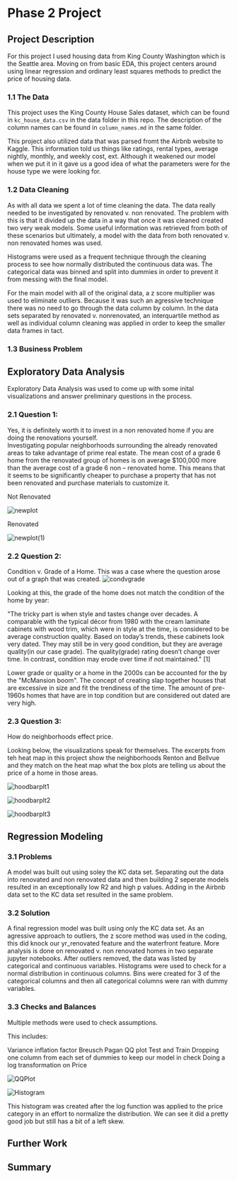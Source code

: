 # Phase 2 Project

## Project Description
For this project I used housing data from King County Washington which is the Seattle area. 
Moving on from basic EDA, this project centers around using linear regression and ordinary least squares methods to predict the price of housing data.  

### 1.1 The Data

This project uses the King County House Sales dataset, which can be found in  `kc_house_data.csv` in the data folder in this repo. The description of the column names can be found in `column_names.md` in the same folder. 

This project also utilized data that was parsed fromt the Airbnb website to Kaggle.  This information told us things like ratings, rental types, average nightly, monthly, and weekly cost, ext.  Although it weakened our model when we put it in it gave us a good idea of what the parameters were for the house type we were looking for.

### 1.2 Data Cleaning

As with all data we spent a lot of time cleaning the data.   The data really needed to be investigated by renovated v. non renovated.  The problem with this is that it divided up the data in a way that once it was cleaned created two very weak models.  Some useful information was retrieved from both of these scenarios but ultimately, a model with the data from both renovated v. non renovated homes was used.  

Histograms were used as a frequent technique through the cleaning process to see how normally distributed the continuous data was. The categorical data was binned and split into dummies in order to prevent it from messing with the final model.

For the main model with all of the original data, a z score multiplier was used to eliminate outliers.  Because it was such an agressive technique there was no need to go through the data column by column.  In the data sets separated by renovated v. nonrenovated, an interquartile method as well as individual column cleaning was applied in order to keep the smaller data frames in tact. 

### 1.3 Business Problem



## Exploratory Data Analysis

Exploratory Data Analysis was used to come up with some inital visualizations and answer preliminary questions in the process.

### 2.1 Question 1:
Yes, it is definitely worth it to invest in a non renovated home if you are doing the renovations yourself.  
Investigating popular neighborhoods surrounding the already renovated areas to take advantage of prime real estate.  The mean cost of a grade 6 home from the renovated group of homes is on average $100,000 more than the average cost of a grade 6 non – renovated home.  This means that it seems to be significantly cheaper to purchase a property that has not been renovated and purchase materials to customize it.

Not Renovated

![newplot](/Images/newplot.png)

Renovated

![newplot(1)](/Images/newplot(1).png)

### 2.2 Question 2:
Condition v. Grade of a Home.  This was a case where the question arose out of a graph that was created.
![condvgrade](/Images/pic1.png)

Looking at this, the grade of the home does not match the condition of the home by year:

"The tricky part is when style and tastes change over decades. A comparable with the typical décor from 1980 with the cream laminate cabinets with wood trim, which were in style at the time, is considered to be average construction quality. Based on today’s trends, these cabinets look very dated. They may still be in very good condition, but they are average quality(in our case grade). The quality(grade) rating doesn’t change over time. In contrast, condition may erode over time if not maintained." [1]

Lower grade or quality or a home in the 2000s can be accounted for the by the "McMansion boom".  The concept of creating slap together houses that are excessive in size and fit the trendiness of the time.  The amount of pre-1960s homes that have are in top condition but are considered out dated are very high.  

### 2.3 Question 3:
How do neighborhoods effect price.

Looking below, the visualizations speak for themselves.  The excerpts from teh heat map in this project show the neighborhoods Renton and Bellvue and they match on the heat map what the box plots are telling us about the price of a home in those areas.

![hoodbarplt1](/Images/pic4.png)

![hoodbarplt2](/Images/pic2.png)

![hoodbarplt3](/Images/pic3.png)

## Regression Modeling

### 3.1 Problems
A model was built out using soley the KC data set.  Separating out the data into renovated and non renovated data and then building 2 seperate models resulted in an exceptionally low R2 and high p values. Adding in the Airbnb data set to the KC data set resulted in the same problem.

### 3.2 Solution
A final regression model was built using only the KC data set.  As an agressive approach to outliers, the z score method was used in the coding, this did knock our yr_renovated feature and the waterfront feature.  More analysis is done on renovated v. non renovated homes in two separate jupyter notebooks.  After outliers removed, the data was listed by categorical and continuous variables.  Histograms were used to check for a normal distribution in continuous columns.  Bins were created for 3 of the categorical columns and then all categorical columns were ran with dummy variables.  

### 3.3 Checks and Balances
Multiple methods were used to check assumptions. 

This includes:

Variance inflation factor
Breusch Pagan
QQ plot
Test and Train
Dropping one column from each set of dummies to keep our model in check
Doing a log transformation on Price

![QQPlot](/Images/pic5.png)

![Histogram](/Images/pic6.png)

This histogram was created after the log function was applied to the price category in an effort to normalize the distribution.  We can see it did a pretty good job but still has a bit of a left skew.

## Further Work




## Summary


